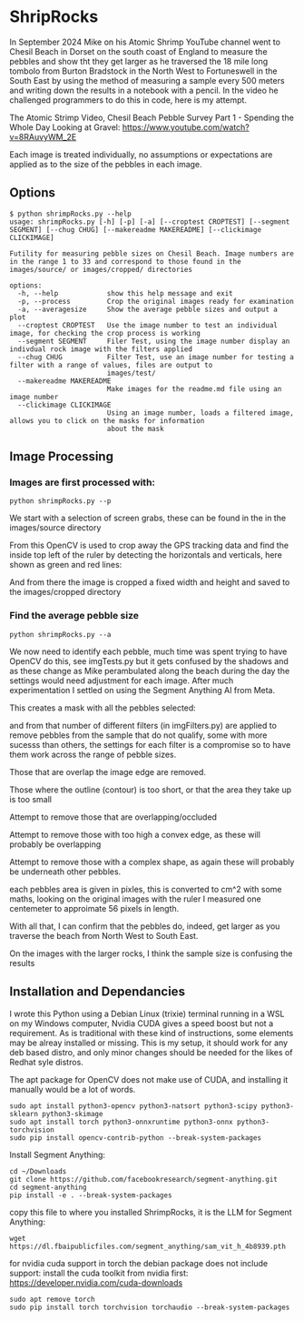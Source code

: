 # ShripRocks

In September 2024 Mike on his Atomic Shrimp YouTube channel went to Chesil Beach in Dorset on the south coast of England to measure the pebbles and show tht they get larger as he traversed the 18 mile long tombolo from Burton Bradstock in the North West to Fortuneswell in the South East by using the method of measuring a sample every 500 meters and writing down the results in a notebook with a pencil. In the video he challenged programmers to do this in code, here is my attempt.

The Atomic Strimp Video, Chesil Beach Pebble Survey Part 1 - Spending the Whole Day Looking at Gravel: https://www.youtube.com/watch?v=8RAuvyWM_2E

Each image is treated individually, no assumptions or expectations are applied as to the size of the pebbles in each image. 

## Options
```
$ python shrimpRocks.py --help
usage: shrimpRocks.py [-h] [-p] [-a] [--croptest CROPTEST] [--segment SEGMENT] [--chug CHUG] [--makereadme MAKEREADME] [--clickimage CLICKIMAGE]

Futility for measuring pebble sizes on Chesil Beach. Image numbers are in the range 1 to 33 and correspond to those found in the images/source/ or images/cropped/ directories

options:
  -h, --help            show this help message and exit
  -p, --process         Crop the original images ready for examination
  -a, --averagesize     Show the average pebble sizes and output a plot
  --croptest CROPTEST   Use the image number to test an individual image, for checking the crop process is working
  --segment SEGMENT     Filer Test, using the image number display an indivdual rock image with the filters applied
  --chug CHUG           Filter Test, use an image number for testing a filter with a range of values, files are output to
                        images/test/
  --makereadme MAKEREADME
                        Make images for the readme.md file using an image number
  --clickimage CLICKIMAGE
                        Using an image number, loads a filtered image, allows you to click on the masks for information
                        about the mask
```

## Image Processing
### Images are first processed with:
```
python shrimpRocks.py --p
```
We start with a selection of screen grabs, these can be found in the in the images/source directory

From this OpenCV is used to crop away the GPS tracking data and find the inside top left of the ruler by detecting the horizontals and verticals, here shown as green and red lines:


And from there the image is cropped a fixed width and height and saved to the images/cropped directory

### Find the average pebble size 
```
python shrimpRocks.py --a
```
We now need to identify each pebble, much time was spent trying to have OpenCV do this, see imgTests.py but it gets confused by the shadows and as these change as Mike perambulated along the beach during the day the settings would need adjustment for each image. After much experimentation I settled on using the Segment Anything AI from Meta. 

This creates a mask with all the pebbles selected:


and from that number of different filters (in imgFilters.py) are applied to remove pebbles from the sample that do not qualify, some with more sucesss than others, the settings for each filter is a compromise so to have them work across the range of pebble sizes.

Those that are overlap the image edge are removed.

Those where the outline (contour) is too short, or that the area they take up is too small

Attempt to remove those that are overlapping/occluded 

Attempt to remove those with too high a convex edge, as these will probably be overlapping

Attempt to remove those with a complex shape, as again these will probably be underneath other pebbles.


each pebbles area is given in pixles, this is converted to cm^2 with some maths, looking on the original images with the ruler I measured one centemeter to approimate 56 pixels in length.


With all that, I can confirm that the pebbles do, indeed, get larger as you traverse the beach from North West to South East. 


On the images with the larger rocks, I think the sample size is confusing the results

## Installation and Dependancies
I wrote this Python using a Debian Linux (trixie) terminal running in a WSL on my Windows computer, Nvidia CUDA gives a speed boost but not a requirement. As is traditional with these kind of instructions, some elements may be alreay installed or missing. This is my setup, it should work for any deb based distro, and only minor changes should be needed for the likes of Redhat syle distros.

The apt package for OpenCV does not make use of CUDA, and installing it manually would be a lot of words.
```
sudo apt install python3-opencv python3-natsort python3-scipy python3-sklearn python3-skimage
sudo apt install torch python3-onnxruntime python3-onnx python3-torchvision
sudo pip install opencv-contrib-python --break-system-packages
```
Install Segment Anything:
```
cd ~/Downloads
git clone https://github.com/facebookresearch/segment-anything.git
cd segment-anything
pip install -e . --break-system-packages
```
copy this file to where you installed ShrimpRocks, it is the LLM for Segment Anything:
```
wget https://dl.fbaipublicfiles.com/segment_anything/sam_vit_h_4b8939.pth
```
for nvidia cuda support in torch the debian package does not include support:
install the cuda toolkit from nvidia first: https://developer.nvidia.com/cuda-downloads
```
sudo apt remove torch
sudo pip install torch torchvision torchaudio --break-system-packages
```
